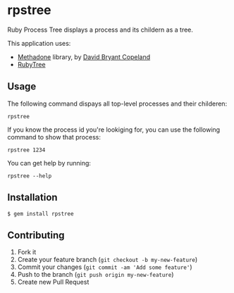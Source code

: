 # rpstree

Ruby Process Tree displays a process and its childern as a tree.

This application uses:

* [Methadone](https://github.com/davetron5000/methadone) library, by [David Bryant Copeland](http://www.naildrivin5.com/blog/2011/12/19/methadone-the-awesome-cli-library.html)
* [RubyTree](http://rubytree.rubyforge.org/)


## Usage

The following command dispays all top-level processes and their childeren:

	rpstree
  
If you know the process id you're lookiging for, you can use the following command to show that process:

	rpstree 1234

You can get help by running:

	rpstree --help
  

## Installation

	$ gem install rpstree


  
## Contributing

1. Fork it
2. Create your feature branch (`git checkout -b my-new-feature`)
3. Commit your changes (`git commit -am 'Add some feature'`)
4. Push to the branch (`git push origin my-new-feature`)
5. Create new Pull Request

